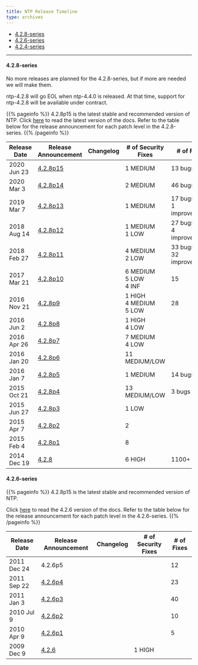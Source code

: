```yaml
---
title: NTP Release Timeline
type: archives
---
```


* [4.2.8-series](428-series)
* [4.2.6-series](426-series)
* [4.2.4-series](424-series)

* * *

#### 4.2.8-series

No more releases are planned for the 4.2.8-series, but if more are needed we will make them.

ntp-4.2.8 will go EOL when ntp-4.4.0 is released. At that time, support for ntp-4.2.8 will be available under contract.

{{% pageinfo %}}
4.2.8p15 is the latest stable and recommended version of NTP. Click [here](/archives/4.2.8-series) to read the latest version of the docs. Refer to the table below for the release announcement for each patch level in the 4.2.8-series.
{{% /pageinfo %}}

| Release Date | Release Announcement | Changelog | # of Security Fixes | # of Fixes |
| ----- | ----- | ----- | ----- | ----- |
| 2020 Jun 23 |[4.2.8p15](/support/securitynotice/4_2_8p15-release-announcement) | | 1 MEDIUM | 13 bugs |
| 2020 Mar 3|[4.2.8p14](/support/securitynotice/4_2_8p14-release-announcement) | | 2 MEDIUM | 46 bugs |
| 2019 Mar 7|[4.2.8p13](/support/securitynotice/4_2_8p13-release-announcement) | | 1 MEDIUM | 17 bugs<br> 1 improvement |
| 2018 Aug 14|[4.2.8p12](/support/securitynotice/4_2_8p12-release-announcement) | | 1 MEDIUM<br> 1 LOW | 27 bugs<br> 4 improvements|
| 2018 Feb 27|[4.2.8p11](/support/securitynotice/4_2_8p11-release-announcement) | | 4 MEDIUM<br> 2 LOW | 33 bugs<br> 32 improvements |
| 2017 Mar 21|[4.2.8p10](/support/securitynotice/4_2_8p10-release-announcement) | | 6 MEDIUM<br> 5 LOW<br> 4 INF | 15 |
| 2016 Nov 21|[4.2.8p9](/support/securitynotice/4_2_8p9-release-announcement) | | 1 HIGH<br> 4 MEDIUM<br> 5 LOW | 28 |
| 2016 Jun 2|[4.2.8p8](/support/securitynotice/4_2_8p8-release-announcement) | | 1 HIGH<br> 4 LOW | |
| 2016 Apr 26|[4.2.8p7](/support/securitynotice/4_2_8p7-release-announcement) | | 7 MEDIUM<br> 4 LOW | |
| 2016 Jan 20|[4.2.8p6](/support/securitynotice/4_2_8p6-release-announcement) | | 11 MEDIUM/LOW | |
| 2016 Jan 7|[4.2.8p5](/support/securitynotice/4_2_8p5-release-announcement) | | 1 MEDIUM | 14 bugs |
| 2015 Oct 21|[4.2.8p4](/support/securitynotice/4_2_8p4-release-announcement) | | 13 MEDIUM/LOW | 3 bugs |
| 2015 Jun 27|[4.2.8p3](/support/securitynotice/4_2_8p3-release-announcement) | | 1 LOW | |
| 2015 Apr 7|[4.2.8p2](/support/securitynotice/4_2_8p2-release-announcement) | | 2 | |
| 2015 Feb 4|[4.2.8p1](/support/securitynotice/4_2_8p1-release-announcement) | | 8 | |
| 2014 Dec 19|[4.2.8](/support/securitynotice/4_2_8-release-announcement) | | 6 HIGH | 1100+ |

#### 4.2.6-series

{{% pageinfo %}}
4.2.8p15 is the latest stable and recommended version of NTP.

Click [here](/archives/4.2.6-series) to read the 4.2.6 version of the docs. Refer to the table below for the release announcement for each patch level in the 4.2.6-series.
{{% /pageinfo %}}

| Release Date | Release Announcement | Changelog | # of Security Fixes | # of Fixes |
| ----- | ----- | ----- | ----- | ----- |
| 2011 Dec 24 | 4.2.6p5 | | | 12 |
| 2011 Sep 22|[4.2.6p4](/support/securitynotice/4_2_6p4-release-announcement) | | | 23 |
| 2011 Jan 3|[4.2.6p3](/support/securitynotice/4_2_6p3-release-announcement) | | | 40 |
| 2010 Jul 9|[4.2.6p2](/support/securitynotice/4_2_6p2-release-announcement) | | | 10 |
| 2010 Apr 9|[4.2.6p1](/support/securitynotice/4_2_6p1-release-announcement) | | | 5 |
| 2009 Dec 9|[4.2.6](/support/securitynotice/4_2_6-release-announcement) | | 1 HIGH | |

